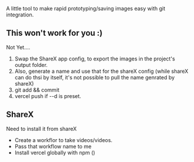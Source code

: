A little tool to make rapid prototyping/saving images easy with git integration.

## This won't work for you :)

Not Yet....

1. Swap the ShareX app config, to export the images in the project's output folder.
2. Also, generate a name and use that for the shareX config (while shareX can do thsi by itself, it's not possible to pull the name genrated by shareX)
3. git add && commit
4. vercel push if --d is preset.

## ShareX

Need to install it from shareX

- Create a workflor to take videos/videos.
- Pass that workflow name to me
- Install vercel globally with npm ()
